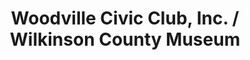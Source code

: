 ---
layout: repo
title: "Woodville Civic Club, Inc. / Wilkinson County Museum"
id: 23789
permalink: repos/23789/
---